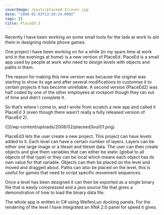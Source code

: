 ```yaml
---
coverImage: /posts/placeed-3/cover.jpg
date: "2008-02-03T13:50:24.000Z"
tags: []
title: PlaceEd 3
---
```


Recently I have been working on some small tools for the lads at work to aid them in designing mobile phone games.

One project I have been working on for a while (in my spare time at work and in the evenings at home) is a new version of PlaceEd. PlaceEd is a small app used by people at work who need to design levels with objects and paths in them.

<!-- more -->

The reason for making this new version was because the original was starting to show its age and after several modifications to customise it to certain projects it has become unreliable. A second version (PlaceEd2) was half coded by one of the other employees at rockpool though they ran out of time and didn&rsquo;t complete it.

So that&rsquo;s where I come in, and I wrote from scratch a new app and called it PlaceEd 3 (even though there wasn&rsquo;t really a fully released version of PlaceEd 2).

<!--more-->![](/wp-content/uploads/2008/02/placeed3out01.png)

PlaceEd3 lets the user create a new project. This project can have levels added to it. Each level can have a certain number of layers. Layers can be either one large image or a tileset and tileset data. The user can then create objects and give them variables that can either be static (global to all objects of that type) or they can be local which means each object has its own value for that variable. Objects can then be placed on the level and moved and dragged about. Paths can also be placed on the level, this is useful for games that need to script specific movement sequences.

Once a level has been designed it can then be exported as a single binary file that is easily compressed and a java source file that gives a demonstration of how to load the binary data file.

The whole app is written in C# using WeifenLuo docking panels. For the rendering of the level I have integrated an XNA 2.0 panel for speed it gives.
